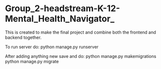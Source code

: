 # Group_2-headstream-K-12-Mental_Health_Navigator_
This is created to make the final project and combine both the frontend and backend together.

To run server do: python manage.py runserver

After adding anything new save and do: python manage.py makemigrations
python manage.py migrate


